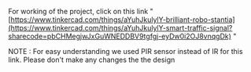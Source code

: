 For working of the project, click on this link " [https://www.tinkercad.com/things/aYuhJkulylY-brilliant-robo-stantia](https://www.tinkercad.com/things/aYuhJkulylY-smart-traffic-signal?sharecode=pbCHMegjwJxGuWNEDDBV9tgfgj-eyDw0i2OJ8vnqgDk) "

NOTE : For easy understanding we used PIR sensor instead of IR for this link.
Please don't make any changes the the design
